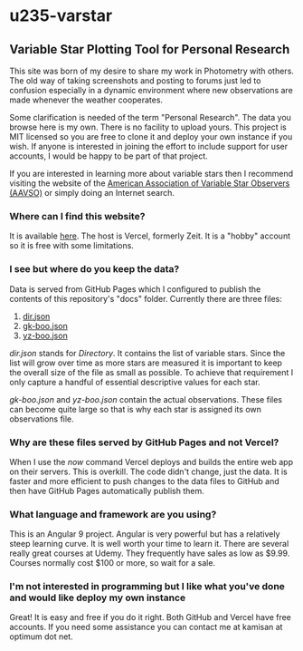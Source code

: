 # u235-varstar
## Variable Star Plotting Tool for Personal Research

This site was born of my desire to share my work in Photometry with others. The old way of taking screenshots
and posting to forums just led to confusion especially in a dynamic environment where new observations
are made whenever the weather cooperates.

Some clarification is needed of the term "Personal Research". The data you browse here is my own.
There is no facility to upload yours. This project is MIT licensed so you are free to clone it
and deploy your own instance if you wish. If anyone is interested in joining the effort to include
support for user accounts, I would be happy to be part of that project.

If you are interested in learning more about variable stars then I recommend visiting the website of the
[American Association of Variable Star Observers (AAVSO)](https://www.aavso.org/) or simply doing an
Internet search.

### Where can I find this website?
It is available [here](https://u235-varstar.now.sh/). The host is Vercel, formerly Zeit. It is a "hobby"
account so it is free with some limitations.

### I see but where do you keep the data?
Data is served from GitHub Pages which I configured to publish the contents of this repository's
"docs" folder. Currently there are three files:

1. [dir.json](https://oopfan.github.io/u235-varstar/dir.json)
1. [gk-boo.json](https://oopfan.github.io/u235-varstar/gk-boo.json)
1. [yz-boo.json](https://oopfan.github.io/u235-varstar/yz-boo.json)

*dir.json* stands for *Directory*. It contains the list of variable stars. Since the list will grow
over time as more stars are measured it is important to keep the overall size of the file as small as
possible. To achieve that requirement I only capture a handful of essential descriptive values for
each star.

*gk-boo.json* and *yz-boo.json* contain the actual observations. These files can become quite large
so that is why each star is assigned its own observations file.

### Why are these files served by GitHub Pages and not Vercel?
When I use the *now* command Vercel deploys and builds the entire web app on their servers. This is
overkill. The code didn't change, just the data. It is faster and more efficient to push changes to
the data files to GitHub and then have GitHub Pages automatically publish them.

### What language and framework are you using?
This is an Angular 9 project. Angular is very powerful but has a relatively steep learning curve. It is well
worth your time to learn it. There are several really great courses at Udemy. They frequently have sales
as low as $9.99. Courses normally cost $100 or more, so wait for a sale.

### I'm not interested in programming but I like what you've done and would like deploy my own instance
Great! It is easy and free if you do it right. Both GitHub and Vercel have free accounts. If you need
some assistance you can contact me at kamisan at optimum dot net.
